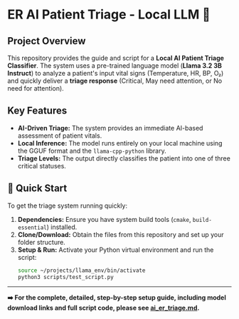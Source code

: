 # ER AI Patient Triage - Local LLM 🏥

## Project Overview
This repository provides the guide and script for a **Local AI Patient Triage Classifier**. The system uses a pre-trained language model (**Llama 3.2 3B Instruct**) to analyze a patient's input vital signs (Temperature, HR, BP, O₂) and quickly deliver a **triage response** (Critical, May need attention, or No need for attention).

## Key Features
* **AI-Driven Triage:** The system provides an immediate AI-based assessment of patient vitals.
* **Local Inference:** The model runs entirely on your local machine using the GGUF format and the `llama-cpp-python` library.
* **Triage Levels:** The output directly classifies the patient into one of three critical statuses.

## 🚀 Quick Start
To get the triage system running quickly:

1.  **Dependencies:** Ensure you have system build tools (`cmake`, `build-essential`) installed.
2.  **Clone/Download:** Obtain the files from this repository and set up your folder structure.
3.  **Setup & Run:** Activate your Python virtual environment and run the script:
    ```bash
    source ~/projects/llama_env/bin/activate
    python3 scripts/test_script.py
    ```

---
**➡️ For the complete, detailed, step-by-step setup guide, including model download links and full script code, please see [ai\_er\_triage.md](ai_er_triage.md).**